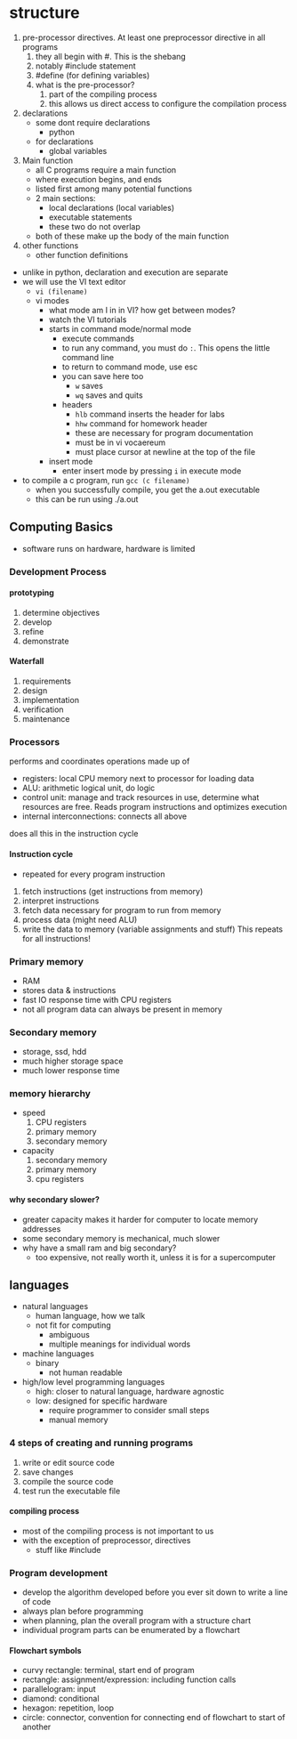 # structure
1. pre-processor directives. At least one preprocessor directive in all programs
   1. they all begin with #. This is the shebang
   2. notably #include statement
   3. #define (for defining variables)
   4. what is the pre-processor?
      1. part of the compiling process
      2. this allows us direct access to configure the compilation process
2. declarations
    * some dont require declarations
      * python
    * for declarations
        * global variables
3. Main function
    * all C programs require a main function
    * where execution begins, and ends
    * listed first among many potential functions
    * 2 main sections:
      * local declarations (local variables)
      * executable statements
      * these two do not overlap
    * both of these make up the body of the main function
4. other functions
    * other function definitions

* unlike in python, declaration and execution are separate
* we will use the VI text editor
  * `vi (filename)`
  * vi modes
    * what mode am I in in VI? how get between modes?
    * watch the VI tutorials
    * starts in command mode/normal mode
      * execute commands
      * to run any command, you must do `:`. This opens the little command line
      * to return to command mode, use esc
      * you can save here too
        * `w` saves
        * `wq` saves and quits
      * headers
        * `hlb` command inserts the header for labs
        * `hhw` command for homework header
        * these are necessary for program documentation
        * must be in vi vocaereum
        * must place cursor at newline at the top of the file
    * insert mode
      * enter insert mode by pressing `i` in execute mode
* to compile a c program, run `gcc (c filename)`
  * when you successfully compile, you get the a.out executable
  * this can be run using ./a.out

## Computing Basics
* software runs on hardware, hardware is limited

### Development Process
#### prototyping
1. determine objectives
2. develop
3. refine
4. demonstrate

#### Waterfall
1. requirements
2. design
3. implementation
4. verification
5. maintenance

### Processors
performs and coordinates operations
made up of
* registers: local CPU memory next to processor for loading data
* ALU: arithmetic logical unit, do logic
* control unit: manage and track resources in use, determine what resources are free. Reads program instructions and optimizes execution
* internal interconnections: connects all above

does all this in the instruction cycle

#### Instruction cycle
* repeated for every program instruction
1. fetch instructions (get instructions from memory)
2. interpret instructions
3. fetch data necessary for program to run from memory
4. process data (might need ALU)
5. write the data to memory (variable assignments and stuff)
This repeats for all instructions!

### Primary memory
* RAM
* stores data & instructions
* fast IO response time with CPU registers
* not all program data can always be present in memory

### Secondary memory
* storage, ssd, hdd
* much higher storage space
* much lower response time

### memory hierarchy
* speed
  1.  CPU registers
  2.  primary memory
  3.  secondary memory
* capacity
  1.  secondary memory
  2.  primary memory
  3.  cpu registers

#### why secondary slower?
* greater capacity makes it harder for computer to locate memory addresses
* some secondary memory is mechanical, much slower
* why have a small ram and big secondary?
  * too expensive, not really worth it, unless it is for a supercomputer

## languages
* natural languages
  * human language, how we talk
  * not fit for computing
    * ambiguous
    * multiple meanings for individual words
* machine languages
  * binary
    * not human readable
* high/low level programming languages
  * high: closer to natural language, hardware agnostic
  * low: designed for specific hardware
    * require programmer to consider small steps
    * manual memory

### 4 steps of creating and running programs
1. write or edit source code
2. save changes
3. compile the source code
4. test run the executable file

#### compiling process
* most of the compiling process is not important to us
* with the exception of preprocessor, directives
  * stuff like #include

### Program development
* develop the algorithm developed before you ever sit down to write a line of code
* always plan before programming
* when planning, plan the overall program with a structure chart
* individual program parts can be enumerated by a flowchart

#### Flowchart symbols
* curvy rectangle: terminal, start end of program
* rectangle: assignment/expression: including function calls
* parallelogram: input
* diamond: conditional
* hexagon: repetition, loop
* circle: connector, convention for connecting end of flowchart to start of another

